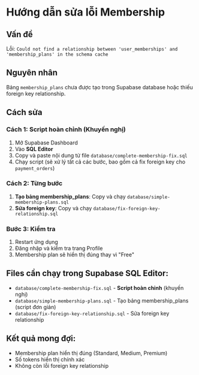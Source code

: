 # Hướng dẫn sửa lỗi Membership

## Vấn đề
Lỗi: `Could not find a relationship between 'user_memberships' and 'membership_plans' in the schema cache`

## Nguyên nhân
Bảng `membership_plans` chưa được tạo trong Supabase database hoặc thiếu foreign key relationship.

## Cách sửa

### Cách 1: Script hoàn chỉnh (Khuyến nghị)
1. Mở Supabase Dashboard
2. Vào **SQL Editor**
3. Copy và paste nội dung từ file `database/complete-membership-fix.sql`
4. Chạy script (sẽ xử lý tất cả các bước, bao gồm cả fix foreign key cho `payment_orders`)

### Cách 2: Từng bước
1. **Tạo bảng membership_plans**: Copy và chạy `database/simple-membership-plans.sql`
2. **Sửa foreign key**: Copy và chạy `database/fix-foreign-key-relationship.sql`

### Bước 3: Kiểm tra
1. Restart ứng dụng
2. Đăng nhập và kiểm tra trang Profile
3. Membership plan sẽ hiển thị đúng thay vì "Free"

## Files cần chạy trong Supabase SQL Editor:
- `database/complete-membership-fix.sql` - **Script hoàn chỉnh** (khuyến nghị)
- `database/simple-membership-plans.sql` - Tạo bảng membership_plans (script đơn giản)
- `database/fix-foreign-key-relationship.sql` - Sửa foreign key relationship

## Kết quả mong đợi:
- Membership plan hiển thị đúng (Standard, Medium, Premium)
- Số tokens hiển thị chính xác
- Không còn lỗi foreign key relationship
